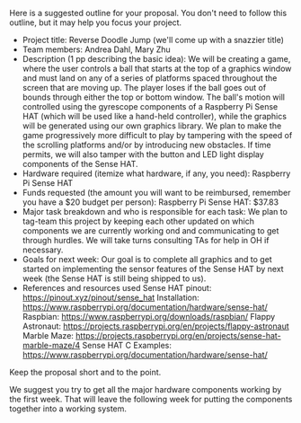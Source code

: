
Here is a suggested outline for your proposal. You don't need to follow this
outline, but it may help you focus your project.

* Project title: Reverse Doodle Jump (we'll come up with a snazzier title)
* Team members: Andrea Dahl, Mary Zhu
* Description (1 pp describing the basic idea): We will be creating a game, where the user controls a ball that starts at the top of a graphics window and must land on any of a series of platforms spaced throughout the screen that are moving up. The player loses if the ball goes out of bounds through either the top or bottom window. The ball's motion will controlled using the gyrescope components of a Raspberry Pi Sense HAT (which will be used like a hand-held controller), while the graphics will be generated using our own graphics library. We plan to make the game progressively more difficult to play by tampering with the speed of the scrolling platforms and/or by introducing new obstacles. If time permits, we will also tamper with the button and LED light display components of the Sense HAT. 
* Hardware required (itemize what hardware, if any, you need): Raspberry Pi Sense HAT
* Funds requested (the amount you will want to be reimbursed, remember you have
a $20 budget per person): Raspberry Pi Sense HAT: $37.83
* Major task breakdown and who is responsible for each task: We plan to tag-team this project by keeping each other updated on which components we are currently working ond and communicating to get through hurdles. We will take turns consulting TAs for help in OH if necessary. 
* Goals for next week: Our goal is to complete all graphics and to get started on implementing the sensor features of the Sense HAT by next week (the Sense HAT is still being shipped to us). 
* References and resources used
Sense HAT pinout: https://pinout.xyz/pinout/sense_hat
Installation: https://www.raspberrypi.org/documentation/hardware/sense-hat/
Raspbian: https://www.raspberrypi.org/downloads/raspbian/
Flappy Astronaut: https://projects.raspberrypi.org/en/projects/flappy-astronaut
Marble Maze: https://projects.raspberrypi.org/en/projects/sense-hat-marble-maze/4
Sense HAT C Examples: https://www.raspberrypi.org/documentation/hardware/sense-hat/

Keep the proposal short and to the point.

We suggest you try to get all the major hardware components working by the
first week. That will leave the following week for putting the components
together into a working system.
